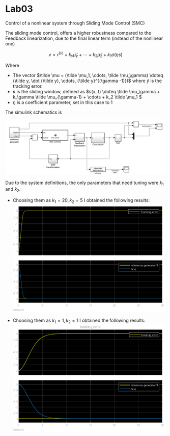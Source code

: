 # Lab03

Control of a nonlinear system through Sliding Mode Control (SMC)

The sliding mode control, offers a higher robustness compared to the Feedback linearization, due to the final linear term (instead of the nonlinear one)

$$v = r^{(\gamma)} + k_\gamma \tilde \mu_\gamma + \cdots + k_2 \tilde \mu_2 + k_1 \sigma(\eta s)$$

Where 
- The vector $\tilde \mu = (\tilde \mu_1, \cdots, \tilde \mu_\gamma) \doteq (\tilde y, \dot {\tilde y}, \cdots, {\tilde y}^{(\gamma -1)})$ where $\tilde y$ is the tracking error.
- **s** is the sliding window, defined as $s(x, t) \doteq \tilde \mu_\gamma + k_\gamma \tilde \mu_{\gamma-1} + \cdots + k_2 \tilde \mu_1 $
- $\eta$ is a coefficient parameter, set in this case to $1$

The simulink schematics is

![schematics](../images/lab03_schematics.png)

Due to the system definitions, the only parameters that need tuning were $k_1$ and $k_2$.
- Choosing them as $k_1=20, k_2=5$ I obtained the following results:
![te2](../images/lab03_trackingerror_k1_20_k2_5.png)

- Choosing them as $k_1=1, k_2=1$ I obtained the following results:
![te1](../images/lab03_trackingerror_k1_1_k2_1.png)